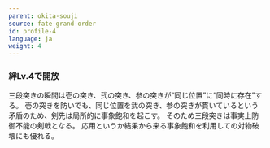 ```yaml
---
parent: okita-souji
source: fate-grand-order
id: profile-4
language: ja
weight: 4
---
```


### 絆Lv.4で開放

三段突きの瞬間は壱の突き、弐の突き、参の突きが“同じ位置”に“同時に存在”する。
壱の突きを防いでも、同じ位置を弐の突き、参の突きが貫いているという矛盾のため、剣先は局所的に事象飽和を起こす。
そのため三段突きは事実上防御不能の剣戟となる。
応用というか結果から来る事象飽和を利用しての対物破壊にも優れる。
